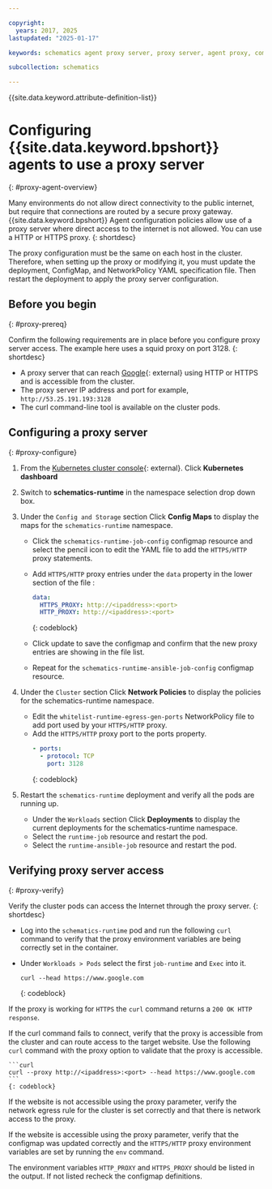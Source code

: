```yaml
---

copyright:
  years: 2017, 2025
lastupdated: "2025-01-17"

keywords: schematics agent proxy server, proxy server, agent proxy, command-line, api, ui

subcollection: schematics

---
```


{{site.data.keyword.attribute-definition-list}}

# Configuring {{site.data.keyword.bpshort}} agents to use a proxy server
{: #proxy-agent-overview}

Many environments do not allow direct connectivity to the public internet, but require that connections are routed by a secure proxy gateway. {{site.data.keyword.bpshort}} Agent configuration policies allow use of a proxy server where direct access to the internet is not allowed. You can use a HTTP or HTTPS proxy.
{: shortdesc}

The proxy configuration must be the same on each host in the cluster. Therefore, when setting up the proxy or modifying it, you must update the deployment, ConfigMap, and NetworkPolicy YAML specification file. Then restart the deployment to apply the proxy server configuration.

## Before you begin
{: #proxy-prereq}

Confirm the following requirements are in place before you configure proxy server access. The example here uses a squid proxy on port 3128.
{: shortdesc}

- A proxy server that can reach [Google](https://www.google.com){: external} using HTTP or HTTPS and is accessible from the cluster.
- The proxy server IP address and port for example, `http://53.25.191.193:3128`
- The curl command-line tool is available on the cluster pods.

## Configuring a proxy server
{: #proxy-configure}

1. From the [Kubernetes cluster console](https://cloud.ibm.com/kubernetes/clusters){: external}. Click **Kubernetes dashboard**
2. Switch to **schematics-runtime** in the namespace selection drop down box.
3. Under the `Config and Storage` section Click **Config Maps** to display the maps for the `schematics-runtime` namespace. 
    - Click  the `schematics-runtime-job-config` configmap resource and select the pencil icon to edit the YAML file to add the `HTTPS/HTTP` proxy statements. 

    - Add `HTTPS/HTTP` proxy entries under the `data` property in the lower section of the file :

        ```yaml
        data:
          HTTPS_PROXY: http://<ipaddress>:<port>
          HTTP_PROXY: http://<ipaddress>:<port>
        ```
        {: codeblock}
        
    - Click update to save the configmap and confirm that the new proxy entries are showing in the file list. 
    - Repeat for the `schematics-runtime-ansible-job-config` configmap resource. 

4. Under the `Cluster` section Click **Network Policies** to display the policies for the schematics-runtime namespace. 
   - Edit the `whitelist-runtime-egress-gen-ports` NetworkPolicy file to add port used by your `HTTPS/HTTP` proxy. 
   - Add the `HTTPS/HTTP` proxy port to the ports property.
      ```yaml
      - ports:
        - protocol: TCP
          port: 3128
     ```
     {: codeblock}

5. Restart the `schematics-runtime` deployment and verify all the pods are running up.
   - Under the `Workloads` section Click **Deployments** to display the current deployments for the schematics-runtime namespace. 
   - Select the `runtime-job` resource and restart the pod.  
   - Select the `runtime-ansible-job` resource and restart the pod.  

## Verifying proxy server access
{: #proxy-verify}

Verify the cluster pods can access the Internet through the proxy server.
{: shortdesc}

- Log into the `schematics-runtime` pod and run the following `curl` command to verify that the proxy environment variables are being correctly set in the container.
- Under `Workloads > Pods` select the first `job-runtime` and `Exec` into it.  
    
  ```curl
  curl --head https://www.google.com
  ```
  {: codeblock}

If the proxy is working for `HTTPS` the `curl` command returns a `200 OK HTTP response`.


If the curl command fails to connect, verify that the proxy is accessible from the cluster and can route access to the target website. Use the following `curl` command with the proxy option to validate that the proxy is accessible.  

    ```curl
    curl --proxy http://<ipaddress>:<port> --head https://www.google.com
    ```
    {: codeblock}

If the website is not accessible using the proxy parameter, verify the network egress rule for the cluster is set correctly and that there is network access to the proxy.

If the website is accessible using the proxy parameter, verify that the configmap was updated correctly and the `HTTPS/HTTP` proxy environment variables are set by running the `env` command.  

The environment variables `HTTP_PROXY` and `HTTPS_PROXY` should be listed in the output. If not listed recheck the configmap definitions.
